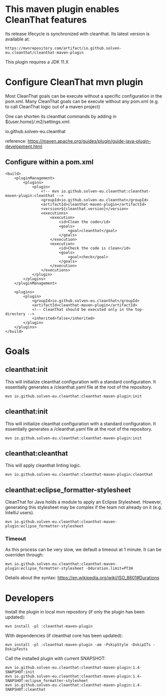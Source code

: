 # This maven plugin enables CleanThat features

Its release lifecycle is synchronized with cleanthat. Its latest version is available at:

    https://mvnrepository.com/artifact/io.github.solven-eu.cleanthat/cleanthat-maven-plugin

This plugin requires a JDK 11.X

# Configure CleanThat mvn plugin

Most CleanThat goals can be execute without a specific configuration in the pom.xml.
Many CleanThat goals can be execute without any pom.xml (e.g. to call CleanThat logic out of a maven project)

One can shorten its cleanthat commands by adding in ${user.home}/.m2/settings.xml:

<pluginGroups>
  <pluginGroup>io.github.solven-eu.cleanthat</pluginGroup>
</pluginGroups>

reference: https://maven.apache.org/guides/plugin/guide-java-plugin-development.html

## Configure within a pom.xml
	<build>
		<pluginManagement>
			<plugins>
				<plugin>
					<!-- mvn io.github.solven-eu.cleanthat:cleanthat-maven-plugin:cleanthat -->
					<groupId>io.github.solven-eu.cleanthat</groupId>
					<artifactId>cleanthat-maven-plugin</artifactId>
					<version>${cleanthat.version}</version>
					<executions>
						<execution>
							<id>Clean the code</id>
							<goals>
								<goal>cleanthat</goal>
							</goals>
						</execution>
						<execution>
							<id>Check the code is clean</id>
							<goals>
								<goal>check</goal>
							</goals>
						</execution>
					</executions>
				</plugin>
			</plugins>
		</pluginManagement>

		<plugins>
			<plugin>
				<groupId>io.github.solven-eu.cleanthat</groupId>
				<artifactId>cleanthat-maven-plugin</artifactId>
				<!-- CleanThat should be executed only in the top-directory -->
				<inherited>false</inherited>
			</plugin>
		</plugins>
	</build>


# Goals

## cleanthat:init

This will initialize cleanthat configuration with a standard configuration. It essentially generates a /cleanthat.yaml file at the root of the repository.

    mvn io.github.solven-eu.cleanthat:cleanthat-maven-plugin:init

## cleanthat:init

This will initialize cleanthat configuration with a standard configuration. It essentially generates a /cleanthat.yaml file at the root of the repository.

    mvn io.github.solven-eu.cleanthat:cleanthat-maven-plugin:init

## cleanthat:cleanthat

This will apply cleanthat linting logic.

    mvn io.github.solven-eu.cleanthat:cleanthat-maven-plugin:cleanthat
    
## cleanthat:eclipse_formatter-stylesheet

CleanThat for Java holds a module to apply an Eclipse Stylesheet. However, generating this stylesheet may be complex if the team not already on it (e.g. IntelliJ users).

    mvn io.github.solven-eu.cleanthat:cleanthat-maven-plugin:eclipse_formatter-stylesheet

### Timeout

As this process can be very slow, we default a timeout at 1 minute. It can be overriden through:

    mvn io.github.solven-eu.cleanthat:cleanthat-maven-plugin:eclipse_formatter-stylesheet -Dduration.limit=PT1H

Details about the syntax: https://en.wikipedia.org/wiki/ISO_8601#Durations

# Developers

Install the plugin in local mvn repository (if only the plugin has been updated):

    mvn install -pl :cleanthat-maven-plugin
    
With dependencies (if cleanthat core has been updated):

    mvn install -pl :cleanthat-maven-plugin -am -PskipStyle -DskipITs -DskipTests

Call the installed plugin with current SNAPSHOT:
    
    mvn io.github.solven-eu.cleanthat:cleanthat-maven-plugin:1.4-SNAPSHOT:init
    mvn io.github.solven-eu.cleanthat:cleanthat-maven-plugin:1.4-SNAPSHOT:eclipse_formatter-stylesheet
    mvn io.github.solven-eu.cleanthat:cleanthat-maven-plugin:1.4-SNAPSHOT:cleanthat
